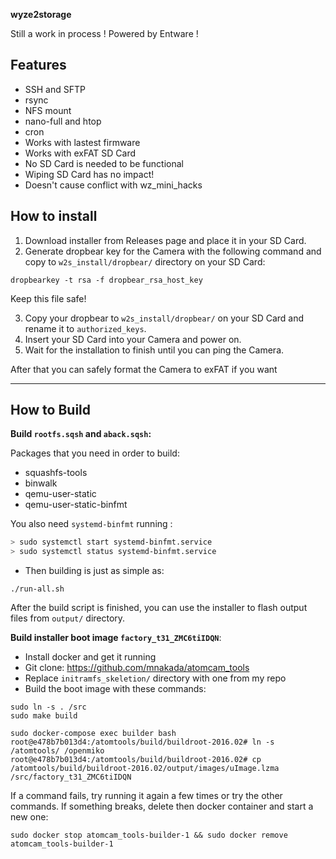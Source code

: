 **wyze2storage**

Still a work in process !
Powered by Entware !


## Features
- SSH and SFTP
- rsync
- NFS mount
- nano-full and htop
- cron
- Works with lastest firmware
- Works with exFAT SD Card
- No SD Card is needed to be functional
- Wiping SD Card has no impact!
- Doesn't cause conflict with wz_mini_hacks

## How to install
1. Download installer from Releases page and place it in your SD Card.
2. Generate dropbear key for the Camera with the following command and copy to `w2s_install/dropbear/` directory on your SD Card:
```
dropbearkey -t rsa -f dropbear_rsa_host_key
```
Keep this file safe!

3. Copy your dropbear to `w2s_install/dropbear/` on your SD Card and rename it to `authorized_keys`.
4. Insert your SD Card into your Camera and power on.
5. Wait for the installation to finish until you can ping the Camera.

After that you can safely format the Camera to exFAT if you want

------------------
## How to Build

**Build `rootfs.sqsh` and `aback.sqsh`:**

Packages that you need in order to build:
- squashfs-tools
- binwalk 
- qemu-user-static
- qemu-user-static-binfmt

You also need `systemd-binfmt` running :
```bash
> sudo systemctl start systemd-binfmt.service
> sudo systemctl status systemd-binfmt.service
```
- Then building is just as simple as:
```
./run-all.sh
```

After the build script is finished, you can use the installer to flash output files from `output/` directory.

**Build installer boot image `factory_t31_ZMC6tiIDQN`**:
- Install docker and get it running
- Git clone: https://github.com/mnakada/atomcam_tools
- Replace `initramfs_skeletion/` directory with one from my repo
- Build the boot image with these commands:
```
sudo ln -s . /src
sudo make build

sudo docker-compose exec builder bash
root@e478b7b013d4:/atomtools/build/buildroot-2016.02# ln -s /atomtools/ /openmiko
root@e478b7b013d4:/atomtools/build/buildroot-2016.02# cp /atomtools/build/buildroot-2016.02/output/images/uImage.lzma /src/factory_t31_ZMC6tiIDQN
```

If a command fails, try running it again a few times or try the other commands. If something breaks, delete then docker container and start a new one:
```
sudo docker stop atomcam_tools-builder-1 && sudo docker remove atomcam_tools-builder-1
```

